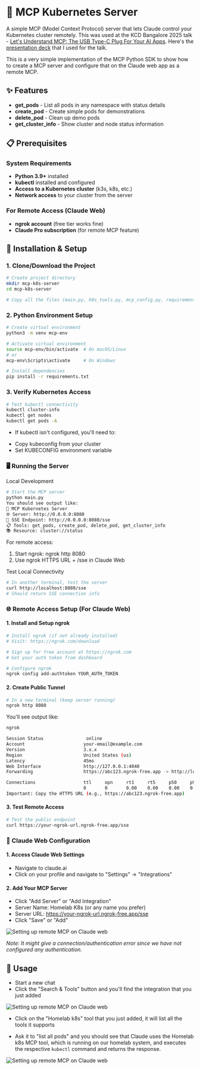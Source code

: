 # 🚀 MCP Kubernetes Server

A simple MCP (Model Context Protocol) server that lets Claude control your Kubernetes cluster remotely. This was used at the KCD Bangalore 2025 talk - [Let's Understand MCP: The USB Type-C Plug For Your AI Apps](https://kcd-blr-2025.sessionize.com/session/882097). Here's the [presentation deck](https://www.canva.com/design/DAGpjWJbsL0/Dwq0tnU6ea1oDXu5YBiv-Q/view?utm_content=DAGpjWJbsL0&utm_campaign=designshare&utm_medium=link2&utm_source=uniquelinks&utlId=h30aac90f2c) that I used for the talk.

This is a very simple implementation of the MCP Python SDK to show how to create a MCP server and configure that on the Claude web app as a remote MCP.

## ✨ Features

- **get_pods** - List all pods in any namespace with status details
- **create_pod** - Create simple pods for demonstrations
- **delete_pod** - Clean up demo pods
- **get_cluster_info** - Show cluster and node status information

## 📋 Prerequisites

### System Requirements
- **Python 3.9+** installed
- **kubectl** installed and configured
- **Access to a Kubernetes cluster** (k3s, k8s, etc.)
- **Network access** to your cluster from the server

### For Remote Access (Claude Web)
- **ngrok account** (free tier works fine)
- **Claude Pro subscription** (for remote MCP feature)

## 🚀 Installation & Setup

### 1. Clone/Download the Project

```bash
# Create project directory
mkdir mcp-k8s-server
cd mcp-k8s-server

# Copy all the files (main.py, k8s_tools.py, mcp_config.py, requirements.txt)
```

### 2. Python Environment Setup
```bash
# Create virtual environment
python3 -m venv mcp-env

# Activate virtual environment
source mcp-env/bin/activate  # On macOS/Linux
# or
mcp-env\Scripts\activate     # On Windows

# Install dependencies
pip install -r requirements.txt
```

### 3. Verify Kubernetes Access
```bash
# Test kubectl connectivity
kubectl cluster-info
kubectl get nodes
kubectl get pods -A
```

* If kubectl isn't configured, you'll need to:
 - Copy kubeconfig from your cluster
 - Set KUBECONFIG environment variable

### 🖥️ Running the Server
Local Development

```bash
# Start the MCP server
python main.py
You should see output like:
🚀 MCP Kubernetes Server
🌐 Server: http://0.0.0.0:8080
📡 SSE Endpoint: http://0.0.0.0:8080/sse
📋 Tools: get_pods, create_pod, delete_pod, get_cluster_info
📚 Resource: cluster://status
```

For remote access:
1. Start ngrok: ngrok http 8080
2. Use ngrok HTTPS URL + /sse in Claude Web

Test Local Connectivity
```bash
# In another terminal, test the server
curl http://localhost:8080/sse
# Should return SSE connection info
```

### 🌐 Remote Access Setup (For Claude Web)
#### 1. Install and Setup ngrok
```bash
# Install ngrok (if not already installed)
# Visit: https://ngrok.com/download

# Sign up for free account at https://ngrok.com
# Get your auth token from dashboard

# Configure ngrok
ngrok config add-authtoken YOUR_AUTH_TOKEN
```
#### 2. Create Public Tunnel
```bash
# In a new terminal (keep server running)
ngrok http 8080
```
You'll see output like:
```bash
ngrok                                                               

Session Status                online
Account                      your-email@example.com
Version                      3.x.x
Region                       United States (us)
Latency                      45ms
Web Interface                http://127.0.0.1:4040
Forwarding                   https://abc123.ngrok-free.app -> http://localhost:8080

Connections                  ttl     opn     rt1     rt5     p50     p90
                             0       0       0.00    0.00    0.00    0.00
Important: Copy the HTTPS URL (e.g., https://abc123.ngrok-free.app)
```

#### 3. Test Remote Access
```bash
# Test the public endpoint
curl https://your-ngrok-url.ngrok-free.app/sse
```

### 🔧 Claude Web Configuration

#### 1. Access Claude Web Settings

- Navigate to claude.ai
- Click on your profile and navigate to "Settings" -> "Integrations"

#### 2. Add Your MCP Server

- Click "Add Server" or "Add Integration"
- Server Name: Homelab K8s (or any name you prefer)
- Server URL: https://your-ngrok-url.ngrok-free.app/sse
- Click "Save" or "Add"

![Setting up remote MCP on Claude web](</images/claude-integration.png>)

_Note: It might give a connection/authentication error since we have not configured any authentication._

## 🎯 Usage

- Start a new chat
- Click the "Search & Tools" button and you'll find the integration that you just added

![Setting up remote MCP on Claude web](</images/claude-list-tools.png>)

- Click on the "Homelab k8s" tool that you just added, it will list all the tools it supports

- Ask it to "list all pods" and you should see that Claude uses the Homelab k8s MCP tool, which is running on our homelab system, and executes the respective `kubectl` command and returns the response. 

![Setting up remote MCP on Claude web](</images/claude-chat.png>)
